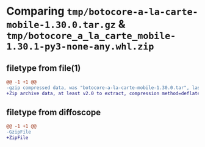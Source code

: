 # Comparing `tmp/botocore-a-la-carte-mobile-1.30.0.tar.gz` & `tmp/botocore_a_la_carte_mobile-1.30.1-py3-none-any.whl.zip`

## filetype from file(1)

```diff
@@ -1 +1 @@
-gzip compressed data, was "botocore-a-la-carte-mobile-1.30.0.tar", last modified: Tue Jul  4 01:44:41 2023, max compression
+Zip archive data, at least v2.0 to extract, compression method=deflate
```

## filetype from diffoscope

```diff
@@ -1 +1 @@
-GzipFile
+ZipFile
```

